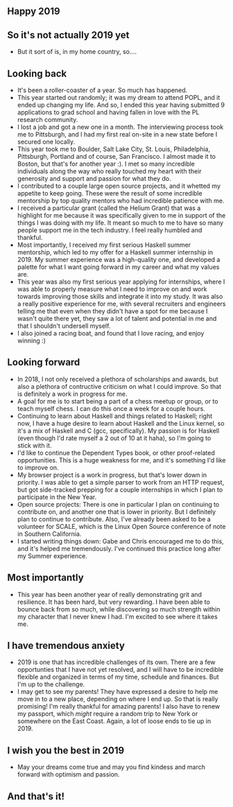 ## Happy 2019

## So it's not actually 2019 yet

- But it sort of is, in my home country, so....

## Looking back

- It's been a roller-coaster of a year. So much has happened. 
- This year started out randomly; it was my dream to attend POPL, and it ended up changing my
  life. And so, I ended this year having submitted 9 applications to grad school and having fallen in love with the
  PL research community. 
- I lost a job and got a new one in a month. The interviewing process took me to Pittsburgh, and I had my
  first real on-site in a new state before I secured one locally.
- This year took me to Boulder, Salt Lake City, St. Louis, Philadelphia, Pittsburgh, Portland and of course,
  San Francisco. I almost made it to Boston, but that's for another year :). I met so many
  incredible individuals along the way who really touched my heart with their generosity and support
  and passion for what they do.
- I contributed to a couple large open source projects, and it whetted my appetite to keep going. These were
  the result of some incredible mentorship by top quality mentors who had incredible patience with me.
- I received a particular grant (called the Helium Grant) that was a highlight for me because it was specifically
  given to me in support of the things I was doing with my life. It meant so much to me to have so many people
  support me in the tech industry. I feel really humbled and thankful.
- Most importantly, I received my first serious Haskell summer mentorship, which led to my offer for a Haskell 
  summer internship in 2019. My summer experience was a high-quality one, and developed a palette for what I 
  want going forward in my career and what my values are.
- This year was also my first serious year applying for internships, where I was able to 
  properly measure what I need to improve on and work towards improving those skills and integrate it into my study.
  It was also a really positive experience for me, with several recruiters and engineers telling me that even when 
  they didn't have a spot for me because I wasn't quite there yet, they saw a lot of talent and potential in me and that
  I shouldn't undersell myself.
- I also joined a racing boat, and found that I love racing, and enjoy winning :)

## Looking forward 

- In 2018, I not only received a plethora of scholarships and awards, but also a plethora of contructive criticism
  on what I could improve. So that is definitely a work in progress for me. 
- A goal for me is to start being a part of a chess meetup or group, or to teach myself chess. I can do this once a week
  for a couple hours.
- Continuing to learn about Haskell and things related to Haskell; right now, I have a huge desire to learn
  about Haskell and the Linux kernel, so it's a mix of Haskell and C (gcc, specifically). My passion is for 
  Haskell (even though I'd rate myself a 2 out of 10 at it haha), so I'm going to stick with it.
- I'd like to continue the Dependent Types book, or other proof-related opportunities. This is a huge weakness 
  for me, and it's something I'd like to improve on.
- My browser project is a work in progress, but that's lower down in priority. I was able to get a simple parser 
  to work from an HTTP request, but got side-tracked prepping for a couple internships in which I plan to participate 
  in the New Year.
- Open source projects: There is one in particular I plan on continuing to contribute on, and another one that is lower
  in priority. But I definitely plan to continue to contribute. Also, I've already been asked to be a volunteer for 
  SCALE, which is the Linux Open Source conference of note in Southern California. 
- I started writing things down: Gabe and Chris encouraged me to do this, and it's helped me tremendously. I've 
  continued this practice long after my Summer experience. 
  
## Most importantly

- This year has been another year of really demonstrating grit and resilience. It has been hard, but very rewarding.
  I have been able to bounce back from so much, while discovering so much strength within my character that I never
  knew I had. I'm excited to see where it takes me. 

## I have tremendous anxiety

- 2019 is one that has incredible challenges of its own. There are a few opportunties that I have not yet resolved,
  and I will have to be incredible flexible and organized in terms of my time, schedule and finances. But I'm up
  to the challenge. 
- I may get to see my parents! They have expressed a desire to help me move in to a new place, depending on where
  I end up. So that is really promising! I'm really thankful for amazing parents! I also have to renew my passport,
  which *might* require a random trip to New York or somewhere on the East Coast. Again, a lot of loose ends to 
  tie up in 2019.
  
## I wish you the best in 2019

- May your dreams come true and may you find kindess and march forward with optimism and passion.

## And that's it!
